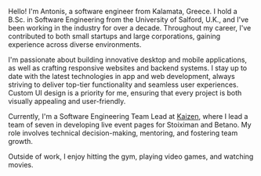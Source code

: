 Hello! I'm Antonis, a software engineer from Kalamata, Greece. I hold a B.Sc. in Software Engineering from the University of Salford, U.K., and I've been working in the industry for over a decade. Throughout my career, I've contributed to both small startups and large corporations, gaining experience across diverse environments.

I'm passionate about building innovative desktop and mobile applications, as well as crafting responsive websites and backend systems. I stay up to date with the latest technologies in app and web development, always striving to deliver top-tier functionality and seamless user experiences. Custom UI design is a priority for me, ensuring that every project is both visually appealing and user-friendly.

Currently, I'm a Software Engineering Team Lead at [Kaizen](https://kaizengaming.com/home), where I lead a team of seven in developing live event pages for Stoiximan and Betano. My role involves technical decision-making, mentoring, and fostering team growth.

Outside of work, I enjoy hitting the gym, playing video games, and watching movies.
